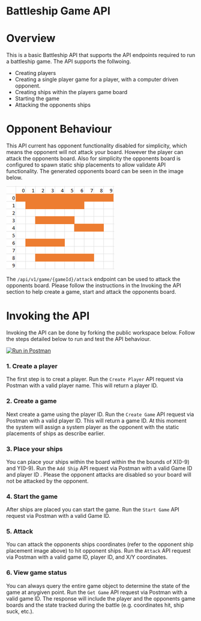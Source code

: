 # Battleship Game API

# Overview
This is a basic Battleship API that supports the API endpoints required to run a battleship game. The API supports the follwoing.

* Creating players
* Creating a single player game for a player, with a computer driven opponent.
* Creating ships within the players game board
* Starting the game
* Attacking the opponents ships

 # Opponent Behaviour
This API current has opponent functionality disabled for simplicity, which means the opponent will not attack your board. However the player can attack the opponents board. Also for simplicity the opponents board is configured to spawn static ship placements to allow validate API functionality. The generated opponents board can be seen in the image below.

![alt text](./docs/images/opponent_board.png)

The `/api/v1/game/{gameId}/attack` endpoint can be used to attack the opponents board. Please follow the instructions in the Invoking the API section to help create a game, start and attack the opponents board. 

# Invoking the API
Invoking the API can be done by forking the public workspace below. Follow the steps detailed below to run and test the API behaviour.

[![Run in Postman](https://run.pstmn.io/button.svg)](https://app.getpostman.com/run-collection/292368-76334bca-1482-4bd4-a99c-ab37adf58caf?action=collection%2Ffork&collection-url=entityId%3D292368-76334bca-1482-4bd4-a99c-ab37adf58caf%26entityType%3Dcollection%26workspaceId%3D0cd2f47e-c0d6-4592-85bd-5d9009a5e128)

### 1. Create a player
The first step is to creat a player. Run the `Create Player` API request via Postman with a valid player name. This will return a player ID.

### 2. Create a game
Next create a game using the player ID. Run the `Create Game` API request via Postman with a valid player ID. This will return a game ID. At this moment the system will assign a system player as the opponent with the static placements of ships as describe earlier.

### 3. Place your ships
You can place your ships within the board within the the bounds of X(0-9) and Y(0-9). Run the `Add Ship` API request via Postman with a valid Game ID and player ID . Please the opponent attacks are disabled so your board will not be attacked by the opponent.

### 4. Start the game
After ships are placed you can start the game. Run the `Start Game` API request via Postman with a valid Game ID.

### 5. Attack
You can attack the opponents ships coordinates (refer to the opponent ship placement image above) to hit opponent ships. Run the `Attack` API request via Postman with a valid game ID, player ID, and X/Y coordinates.

### 6. View game status
You can always query the entire game object to determine the state of the game at anygiven point. Run the `Get Game` API request via Postman with a valid game ID. The response will include the player and the opponents game boards and the state tracked during the battle (e.g. coordinates hit, ship suck, etc.).